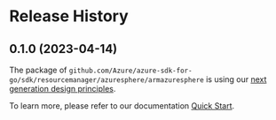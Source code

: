 # Release History

## 0.1.0 (2023-04-14)

The package of `github.com/Azure/azure-sdk-for-go/sdk/resourcemanager/azuresphere/armazuresphere` is using our [next generation design principles](https://azure.github.io/azure-sdk/general_introduction.html).

To learn more, please refer to our documentation [Quick Start](https://aka.ms/azsdk/go/mgmt).